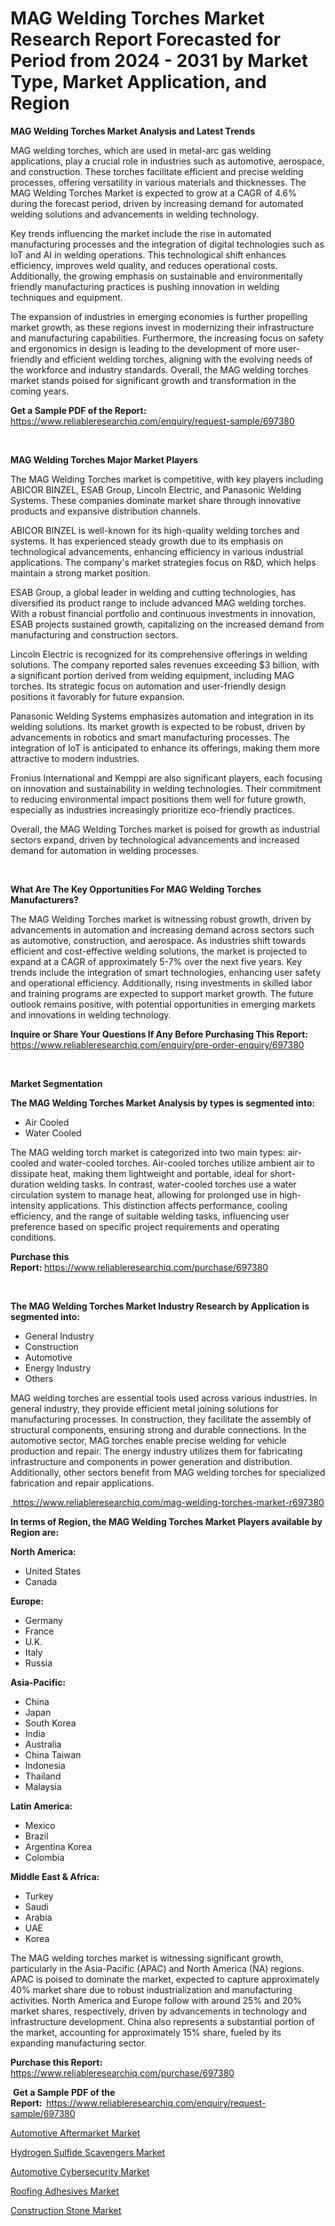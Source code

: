 <p><h1>MAG Welding Torches Market Research Report Forecasted for Period from 2024 -  2031 by Market Type, Market Application, and Region</h1></p><p><strong>MAG Welding Torches Market Analysis and Latest Trends</strong></p>
<p><p>MAG welding torches, which are used in metal-arc gas welding applications, play a crucial role in industries such as automotive, aerospace, and construction. These torches facilitate efficient and precise welding processes, offering versatility in various materials and thicknesses. The MAG Welding Torches Market is expected to grow at a CAGR of 4.6% during the forecast period, driven by increasing demand for automated welding solutions and advancements in welding technology.</p><p>Key trends influencing the market include the rise in automated manufacturing processes and the integration of digital technologies such as IoT and AI in welding operations. This technological shift enhances efficiency, improves weld quality, and reduces operational costs. Additionally, the growing emphasis on sustainable and environmentally friendly manufacturing practices is pushing innovation in welding techniques and equipment.</p><p>The expansion of industries in emerging economies is further propelling market growth, as these regions invest in modernizing their infrastructure and manufacturing capabilities. Furthermore, the increasing focus on safety and ergonomics in design is leading to the development of more user-friendly and efficient welding torches, aligning with the evolving needs of the workforce and industry standards. Overall, the MAG welding torches market stands poised for significant growth and transformation in the coming years.</p></p>
<p><strong>Get a Sample PDF of the Report:&nbsp;</strong> <a href="https://www.reliableresearchiq.com/enquiry/request-sample/697380?utm_campaign=100&utm_medium=2&utm_source=Github&utm_content=ia&utm_term=10122024&utm_id=mag-welding-torches">https://www.reliableresearchiq.com/enquiry/request-sample/697380</a></p>
<p>&nbsp;</p>
<p><strong>MAG Welding Torches Major Market Players</strong></p>
<p><p>The MAG Welding Torches market is competitive, with key players including ABICOR BINZEL, ESAB Group, Lincoln Electric, and Panasonic Welding Systems. These companies dominate market share through innovative products and expansive distribution channels.</p><p>ABICOR BINZEL is well-known for its high-quality welding torches and systems. It has experienced steady growth due to its emphasis on technological advancements, enhancing efficiency in various industrial applications. The company's market strategies focus on R&D, which helps maintain a strong market position.</p><p>ESAB Group, a global leader in welding and cutting technologies, has diversified its product range to include advanced MAG welding torches. With a robust financial portfolio and continuous investments in innovation, ESAB projects sustained growth, capitalizing on the increased demand from manufacturing and construction sectors.</p><p>Lincoln Electric is recognized for its comprehensive offerings in welding solutions. The company reported sales revenues exceeding $3 billion, with a significant portion derived from welding equipment, including MAG torches. Its strategic focus on automation and user-friendly design positions it favorably for future expansion.</p><p>Panasonic Welding Systems emphasizes automation and integration in its welding solutions. Its market growth is expected to be robust, driven by advancements in robotics and smart manufacturing processes. The integration of IoT is anticipated to enhance its offerings, making them more attractive to modern industries.</p><p>Fronius International and Kemppi are also significant players, each focusing on innovation and sustainability in welding technologies. Their commitment to reducing environmental impact positions them well for future growth, especially as industries increasingly prioritize eco-friendly practices.</p><p>Overall, the MAG Welding Torches market is poised for growth as industrial sectors expand, driven by technological advancements and increased demand for automation in welding processes.</p></p>
<p>&nbsp;</p>
<p><strong>What Are The Key Opportunities For MAG Welding Torches Manufacturers?</strong></p>
<p><p>The MAG Welding Torches market is witnessing robust growth, driven by advancements in automation and increasing demand across sectors such as automotive, construction, and aerospace. As industries shift towards efficient and cost-effective welding solutions, the market is projected to expand at a CAGR of approximately 5-7% over the next five years. Key trends include the integration of smart technologies, enhancing user safety and operational efficiency. Additionally, rising investments in skilled labor and training programs are expected to support market growth. The future outlook remains positive, with potential opportunities in emerging markets and innovations in welding technology.</p></p>
<p><strong>Inquire or Share Your Questions If Any Before Purchasing This Report:</strong> <a href="https://www.reliableresearchiq.com/enquiry/pre-order-enquiry/697380?utm_campaign=100&utm_medium=2&utm_source=Github&utm_content=ia&utm_term=10122024&utm_id=mag-welding-torches">https://www.reliableresearchiq.com/enquiry/pre-order-enquiry/697380</a></p>
<p>&nbsp;</p>
<p><strong>Market Segmentation</strong></p>
<p><strong>The MAG Welding Torches Market Analysis by types is segmented into:</strong></p>
<p><ul><li>Air Cooled</li><li>Water Cooled</li></ul></p>
<p><p>The MAG welding torch market is categorized into two main types: air-cooled and water-cooled torches. Air-cooled torches utilize ambient air to dissipate heat, making them lightweight and portable, ideal for short-duration welding tasks. In contrast, water-cooled torches use a water circulation system to manage heat, allowing for prolonged use in high-intensity applications. This distinction affects performance, cooling efficiency, and the range of suitable welding tasks, influencing user preference based on specific project requirements and operating conditions.</p></p>
<p><strong>Purchase this Report:&nbsp;</strong><a href="https://www.reliableresearchiq.com/purchase/697380?utm_campaign=100&utm_medium=2&utm_source=Github&utm_content=ia&utm_term=10122024&utm_id=mag-welding-torches">https://www.reliableresearchiq.com/purchase/697380</a></p>
<p>&nbsp;</p>
<p><strong>The MAG Welding Torches Market Industry Research by Application is segmented into:</strong></p>
<p><ul><li>General Industry</li><li>Construction</li><li>Automotive</li><li>Energy Industry</li><li>Others</li></ul></p>
<p><p>MAG welding torches are essential tools used across various industries. In general industry, they provide efficient metal joining solutions for manufacturing processes. In construction, they facilitate the assembly of structural components, ensuring strong and durable connections. In the automotive sector, MAG torches enable precise welding for vehicle production and repair. The energy industry utilizes them for fabricating infrastructure and components in power generation and distribution. Additionally, other sectors benefit from MAG welding torches for specialized fabrication and repair applications.</p></p>
<p><a href="https://www.reliableresearchiq.com/mag-welding-torches-market-r697380?utm_campaign=100&utm_medium=2&utm_source=Github&utm_content=ia&utm_term=10122024&utm_id=mag-welding-torches">&nbsp;https://www.reliableresearchiq.com/mag-welding-torches-market-r697380</a></p>
<p><strong>In terms of Region, the MAG Welding Torches Market Players available by Region are:</strong></p>
<p>
    <p> <strong> North America: </strong>
        <ul>
            <li>United States</li>
            <li>Canada</li>
        </ul>
        </p> 
    <p> <strong> Europe: </strong>
        <ul>
            <li>Germany</li>
            <li>France</li>
            <li>U.K.</li>
            <li>Italy</li>
            <li>Russia</li>
        </ul>
        </p> 
    <p> <strong> Asia-Pacific: </strong>
        <ul>
            <li>China</li>
            <li>Japan</li>
            <li>South Korea</li>
            <li>India</li>
            <li>Australia</li>
            <li>China Taiwan</li>
            <li>Indonesia</li>
            <li>Thailand</li>
            <li>Malaysia</li>
        </ul>
        </p> 
    <p> <strong> Latin America: </strong>
        <ul>
            <li>Mexico</li>
            <li>Brazil</li>
            <li>Argentina Korea</li>
            <li>Colombia</li>
        </ul>
        </p> 
    <p> <strong> Middle East & Africa: </strong>
        <ul>
            <li>Turkey</li>
            <li>Saudi</li>
            <li>Arabia</li>
            <li>UAE</li>
            <li>Korea</li>
        </ul>
    </p>
    </p>
<p><p>The MAG welding torches market is witnessing significant growth, particularly in the Asia-Pacific (APAC) and North America (NA) regions. APAC is poised to dominate the market, expected to capture approximately 40% market share due to robust industrialization and manufacturing activities. North America and Europe follow with around 25% and 20% market shares, respectively, driven by advancements in technology and infrastructure development. China also represents a substantial portion of the market, accounting for approximately 15% share, fueled by its expanding manufacturing sector.</p></p>
<p><strong>Purchase this Report: </strong><a href="https://www.reliableresearchiq.com/purchase/697380?utm_campaign=100&utm_medium=2&utm_source=Github&utm_content=ia&utm_term=10122024&utm_id=mag-welding-torches">https://www.reliableresearchiq.com/purchase/697380</a></p>
<p>&nbsp;<strong>Get a Sample PDF of the Report:&nbsp;&nbsp;</strong><a href="https://www.reliableresearchiq.com/enquiry/request-sample/697380?utm_campaign=100&utm_medium=2&utm_source=Github&utm_content=ia&utm_term=10122024&utm_id=mag-welding-torches">https://www.reliableresearchiq.com/enquiry/request-sample/697380</a></p>
<p><strong></strong></p>
<p><p><a href="https://www.linkedin.com/pulse/th-score-market-0ptye?utm_campaign=100&utm_medium=2&utm_source=Github&utm_content=ia&utm_term=10122024&utm_id=mag-welding-torches">Automotive Aftermarket Market</a></p><p><a href="https://www.linkedin.com/pulse/futur-trend-quest-sl8ue?utm_campaign=100&utm_medium=2&utm_source=Github&utm_content=ia&utm_term=10122024&utm_id=mag-welding-torches">Hydrogen Sulfide Scavengers Market</a></p><p><a href="https://www.linkedin.com/pulse/th-score-market-0ptye?utm_campaign=100&utm_medium=2&utm_source=Github&utm_content=ia&utm_term=10122024&utm_id=mag-welding-torches">Automotive Cybersecurity Market</a></p><p><a href="https://www.linkedin.com/pulse/futur-trend-quest-sl8ue?utm_campaign=100&utm_medium=2&utm_source=Github&utm_content=ia&utm_term=10122024&utm_id=mag-welding-torches">Roofing Adhesives Market</a></p><p><a href="https://www.linkedin.com/pulse/th-score-market-0ptye?utm_campaign=100&utm_medium=2&utm_source=Github&utm_content=ia&utm_term=10122024&utm_id=mag-welding-torches">Construction Stone Market</a></p></p>